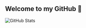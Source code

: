 ## Welcome to my GitHub 👋

![GitHub Stats](https://github-readme-stats.vercel.app/api?username=MartynaSzymanskaGitHub&show_icons=true&theme=radical)
